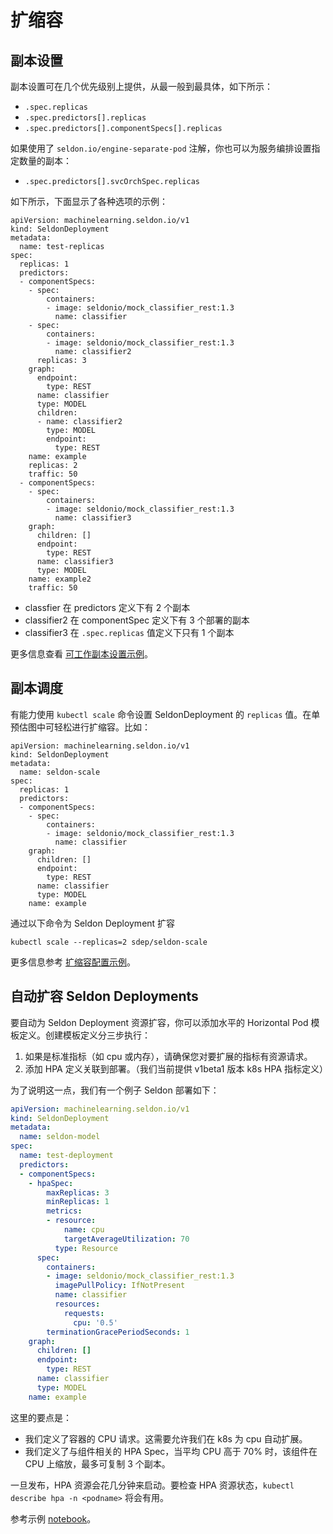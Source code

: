 # 扩缩容

## 副本设置

副本设置可在几个优先级别上提供，从最一般到最具体，如下所示：

  * `.spec.replicas`
  * `.spec.predictors[].replicas`
  * `.spec.predictors[].componentSpecs[].replicas`

如果使用了 `seldon.io/engine-separate-pod` 注解，你也可以为服务编排设置指定数量的副本：

 * `.spec.predictors[].svcOrchSpec.replicas`

如下所示，下面显示了各种选项的示例：

```
apiVersion: machinelearning.seldon.io/v1
kind: SeldonDeployment
metadata:
  name: test-replicas
spec:
  replicas: 1
  predictors:
  - componentSpecs:
    - spec:
        containers:
        - image: seldonio/mock_classifier_rest:1.3
          name: classifier
    - spec:
        containers:
        - image: seldonio/mock_classifier_rest:1.3
          name: classifier2
      replicas: 3
    graph:
      endpoint:
        type: REST
      name: classifier
      type: MODEL
      children:
      - name: classifier2
        type: MODEL
        endpoint:
          type: REST
    name: example
    replicas: 2
    traffic: 50
  - componentSpecs:
    - spec:
        containers:
        - image: seldonio/mock_classifier_rest:1.3
          name: classifier3
    graph:
      children: []
      endpoint:
        type: REST
      name: classifier3
      type: MODEL
    name: example2
    traffic: 50

```

 * classfier 在 predictors 定义下有 2 个副本 
 * classifier2 在 componentSpec 定义下有 3 个部署的副本
 * classifier3 在 `.spec.replicas` 值定义下只有 1 个副本

更多信息查看 [可工作副本设置示例](../examples/scale.html)。

## 副本调度

有能力使用 `kubectl scale` 命令设置 SeldonDeployment 的 `replicas` 值。在单预估图中可轻松进行扩缩容。比如：

```
apiVersion: machinelearning.seldon.io/v1
kind: SeldonDeployment
metadata:
  name: seldon-scale
spec:
  replicas: 1  
  predictors:
  - componentSpecs:
    - spec:
        containers:
        - image: seldonio/mock_classifier_rest:1.3
          name: classifier
    graph:
      children: []
      endpoint:
        type: REST
      name: classifier
      type: MODEL
    name: example
```

通过以下命令为 Seldon Deployment 扩容

```console
kubectl scale --replicas=2 sdep/seldon-scale
```

更多信息参考 [扩缩容配置示例](../examples/scale.html)。

## 自动扩容 Seldon Deployments

要自动为 Seldon Deployment 资源扩容，你可以添加水平的 Horizontal Pod 模板定义。创建模板定义分三步执行：

  1. 如果是标准指标（如 cpu 或内存），请确保您对要扩展的指标有资源请求。
  1. 添加 HPA 定义关联到部署。（我们当前提供 v1beta1 版本 k8s HPA 指标定义）

为了说明这一点，我们有一个例子 Seldon 部署如下：

```yaml
apiVersion: machinelearning.seldon.io/v1
kind: SeldonDeployment
metadata:
  name: seldon-model
spec:
  name: test-deployment
  predictors:
  - componentSpecs:
    - hpaSpec:
        maxReplicas: 3
        minReplicas: 1
        metrics:
        - resource:
            name: cpu
            targetAverageUtilization: 70
          type: Resource
      spec:
        containers:
        - image: seldonio/mock_classifier_rest:1.3
          imagePullPolicy: IfNotPresent
          name: classifier
          resources:
            requests:
              cpu: '0.5'
        terminationGracePeriodSeconds: 1
    graph:
      children: []
      endpoint:
        type: REST
      name: classifier
      type: MODEL
    name: example
```

这里的要点是：

 * 我们定义了容器的 CPU 请求。这需要允许我们在 k8s 为 cpu 自动扩展。
 * 我们定义了与组件相关的 HPA Spec，当平均 CPU 高于 70% 时，该组件在 CPU 上缩放，最多可复制 3 个副本。

一旦发布，HPA 资源会花几分钟来启动。要检查 HPA 资源状态，`kubectl describe hpa -n <podname>` 将会有用。


参考示例 [notebook](../examples/autoscaling_example.html)。
